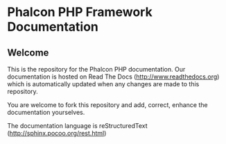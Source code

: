 # Phalcon PHP Framework Documentation

## Welcome

This is the repository for the Phalcon PHP documentation. Our documentation is
hosted on Read The Docs (http://www.readthedocs.org) which is automatically
updated when any changes are made to this repository.

You are welcome to fork this repository and add, correct, enhance the
documentation yourselves.

The documentation language is reStructuredText (http://sphinx.pocoo.org/rest.html)
